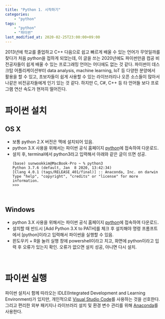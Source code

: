 ```yaml
---
title: "Python 1. 시작하기"
categories: 
    - "python"
tags:
    - "python"
    - "파이썬"       
last_modified_at: 2020-02-25T23:00:00+09:00
---
```



2013년에 학교를 졸업하고 C++ 다음으로 쉽고 빠르게 배울 수 있는 언어가 무엇일까를 찾다가 처음 python을 접하게 되었는데, 이 글을 쓰는 2020년에도 파이썬만큼 컴공 비전공자들이 쉽게 배울 수 있는 프로그래밍 언어는 어디에도 없는 것 같다.
파이썬이 데스크탑 어플리케이션부터 data analysis, machine learning, IoT 등 다양한 분양에서 활용을 할 수 있고, 초보자들이 쉽게 사용할 수 있는 라이브러리나 오픈 소스들이 많아서 나같은 비전공자들에게 인기 있는 것 같다. 하지만 C, C#, C++ 등 타 언어들 보다 프로그램 연산 속도가 현저히 떨어진다. 
<br>

# 파이썬 설치
## OS X
- 보통 python 2.X 버전은 맥에 설치되어 있음.
- python 3.X 사용을 위해서는 파이썬 공식 홈페이지 [python](https://www.python.org)에 접속하여 다운로드.
- 설치 후, terminal에서 python3라고 입력해서 아래와 같은 글이 뜨면 성공.
    ```
    (base) sunwookkim@MacBook-Pro ~ % python3
    Python 3.7.6 (default, Jan  8 2020, 13:42:34) 
    [Clang 4.0.1 (tags/RELEASE_401/final)] :: Anaconda, Inc. on darwin
    Type "help", "copyright", "credits" or "license" for more information.
    >>> 
    ```
<br>

## Windows
- python 3.X 사용을 위해서는 파이썬 공식 홈페이지 [python](https://www.python.org)에 접속하여 다운로드.
- 설치할 때 반드시 [Add Python 3.X to PATH]를 체크 후 설치해야 명령 프롬프트에서 [python]이라고 입력해서 파이썬을 실행할 수 있음.
- 윈도우키 + R을 눌러 실행 창에 powershell이라고 치고, 화면에 python이라고 입력 후 오류가 있는지 확인. 오류가 없으면 설치 성공, 아니면 다시 설치.
<br>

# 파이썬 실행
파이썬 설치시 함께 따라오는 IDLE(Integrated Development and Learning Environment)가 있지만, 개인적으로 [Visual Studio Code](https://code.visualstudio.com)를 사용하는 것을 선호한다. 그리고 편리한 외부 패키지나 라이브러리 설치 및 환경 변수 관리를 위해 [Anaconda](https://www.anaconda.com/products/individual)를 사용한다.